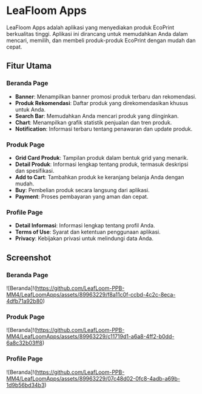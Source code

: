 # LeaFloom Apps

LeaFloom Apps adalah aplikasi yang menyediakan produk EcoPrint berkualitas tinggi. Aplikasi ini dirancang untuk memudahkan Anda dalam mencari, memilih, dan membeli produk-produk EcoPrint dengan mudah dan cepat.

## Fitur Utama

### Beranda Page
- **Banner**: Menampilkan banner promosi produk terbaru dan rekomendasi.
- **Produk Rekomendasi**: Daftar produk yang direkomendasikan khusus untuk Anda.
- **Search Bar**: Memudahkan Anda mencari produk yang diinginkan.
- **Chart**: Menampilkan grafik statistik penjualan dan tren produk.
- **Notification**: Informasi terbaru tentang penawaran dan update produk.

### Produk Page
- **Grid Card Produk**: Tampilan produk dalam bentuk grid yang menarik.
- **Detail Produk**: Informasi lengkap tentang produk, termasuk deskripsi dan spesifikasi.
- **Add to Cart**: Tambahkan produk ke keranjang belanja Anda dengan mudah.
- **Buy**: Pembelian produk secara langsung dari aplikasi.
- **Payment**: Proses pembayaran yang aman dan cepat.

### Profile Page
- **Detail Informasi**: Informasi lengkap tentang profil Anda.
- **Terms of Use**: Syarat dan ketentuan penggunaan aplikasi.
- **Privacy**: Kebijakan privasi untuk melindungi data Anda.

## Screenshot

### Beranda Page
![Beranda]!(https://github.com/LeafLoom-PPB-MM4/LeafLoomApps/assets/89963229/f8a11c0f-ccbd-4c2c-8eca-4dfb71a92b80)

### Produk Page
![Beranda]!(https://github.com/LeafLoom-PPB-MM4/LeafLoomApps/assets/89963229/c11719d1-a6a8-4ff2-b0dd-6a8c32b03ff8)


### Profile Page
![Beranda]!(https://github.com/LeafLoom-PPB-MM4/LeafLoomApps/assets/89963229/07c48d02-0fc8-4adb-a69b-1d9b56bd34b3)


